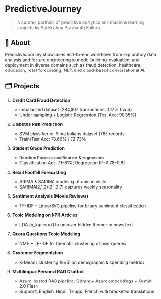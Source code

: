 # PredictiveJourney

> A curated portfolio of predictive analytics and machine learning projects by Sai Krishna Prashanth Kolluru.

## 🚀 About
PredictiveJourney showcases end-to-end workflows from exploratory data analysis and feature engineering to model building, evaluation, and deployment in diverse domains such as fraud detection, healthcare, education, retail forecasting, NLP, and cloud-based conversational AI.

## 🗂️ Projects
1. **Credit Card Fraud Detection**  
   - Imbalanced dataset (284,807 transactions, 0.17% fraud)  
   - Under-sampling + Logistic Regression (Test Acc: 90.35%) 

2. **Diabetes Risk Prediction**  
   - SVM classifier on Pima Indians dataset (768 records)  
   - Train/Test Acc: 78.66% / 72.73% 

3. **Student Grade Prediction**  
   - Random Forest classification & regression  
   - Classification Acc: 71–81%; Regression R²: 0.78–0.83 

4. **Retail Footfall Forecasting**  
   - ARIMA & SARIMA modeling of unique visits  
   - SARIMA(2,1,2)(2,1,2,7) captures weekly seasonality 

5. **Sentiment Analysis (Movie Reviews)**  
   - TF-IDF + LinearSVC pipeline for binary sentiment classification 

6. **Topic Modeling on NPR Articles**  
   - LDA (n_topics=7) to uncover hidden themes in news text 

7. **Quora Questions Topic Modeling**  
   - NMF + TF-IDF for thematic clustering of user queries 

8. **Customer Segmentation**  
   - K-Means clustering (k=5) on demographic & spending metrics 

9. **Multilingual Personal RAG Chatbot**  
   - Azure-hosted RAG pipeline: Qdrant + Azure embeddings + Gemini 2.0 Flash  
   - Supports English, Hindi, Telugu, French with bracketed translations
